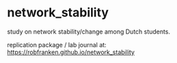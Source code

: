 # network_stability

study on network stability/change among Dutch students.

replication package / lab journal at: https://robfranken.github.io/network_stability
